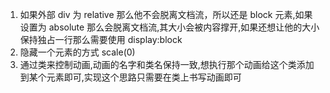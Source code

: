 1. 如果外部 div 为 relative 那么他不会脱离文档流，所以还是 block 元素,如果设置为 absolute 那么会脱离文档流,其大小会被内容撑开,如果还想让他的大小保持独占一行那么需要使用 display:block
2. 隐藏一个元素的方式 scale(0)
3. 通过类来控制动画,动画的名字和类名保持一致,想执行那个动画给这个类添加到某个元素即可,实现这个思路只需要在类上书写动画即可
